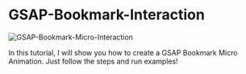 # GSAP-Bookmark-Interaction

![GSAP-Bookmark-Micro-Interaction](https://user-images.githubusercontent.com/82109268/215498247-0feb8c9d-5770-46e9-899d-cf6899218ab9.jpg)


In this tutorial, I will show you how to create a GSAP Bookmark Micro Animation. Just follow the steps and run examples!
